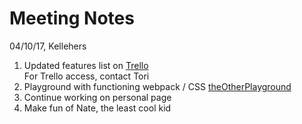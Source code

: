 # Meeting Notes
04/10/17, Kellehers

1. Updated features list on [Trello](https://trello.com/b/9A2Ej4XI/find-your-rep-peoria)  
For Trello access, contact Tori  
2. Playground with functioning webpack / CSS [theOtherPlayground](https://github.com/theCoolKidsJavaScriptMeetup/theOtherPlayground)  
3. Continue working on personal page  
4. Make fun of Nate, the least cool kid  
